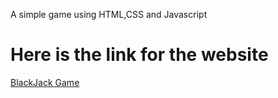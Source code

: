 
A simple game using HTML,CSS and Javascript



<h1>Here is the link for the website</h1>
<a href="https://antonrejoe.github.io/blackJack_game/">BlackJack Game</a>
